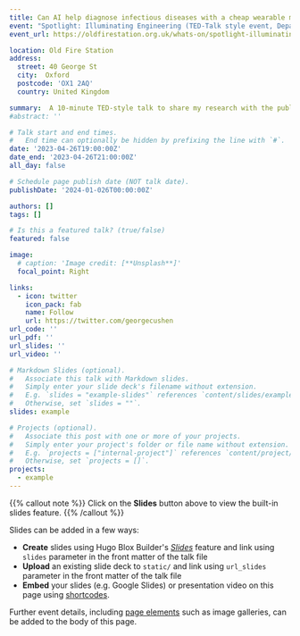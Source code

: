 ```yaml
---
title: Can AI help diagnose infectious diseases with a cheap wearable monitor? 
event: "Spotlight: Illuminating Engineering (TED-Talk style event, Department of Engineering Science | University of Oxford)"
event_url: https://oldfirestation.org.uk/whats-on/spotlight-illuminating-engineering/

location: Old Fire Station
address:
  street: 40 George St
  city:  Oxford 
  postcode: 'OX1 2AQ' 
  country: United Kingdom

summary:  A 10-minute TED-style talk to share my research with the public
#abstract: ''

# Talk start and end times.
#   End time can optionally be hidden by prefixing the line with `#`.
date: '2023-04-26T19:00:00Z'
date_end: '2023-04-26T21:00:00Z'
all_day: false

# Schedule page publish date (NOT talk date).
publishDate: '2024-01-026T00:00:00Z'

authors: []
tags: []

# Is this a featured talk? (true/false)
featured: false

image:
  # caption: 'Image credit: [**Unsplash**]'
  focal_point: Right

links:
  - icon: twitter
    icon_pack: fab
    name: Follow
    url: https://twitter.com/georgecushen
url_code: ''
url_pdf: ''
url_slides: ''
url_video: ''

# Markdown Slides (optional).
#   Associate this talk with Markdown slides.
#   Simply enter your slide deck's filename without extension.
#   E.g. `slides = "example-slides"` references `content/slides/example-slides.md`.
#   Otherwise, set `slides = ""`.
slides: example

# Projects (optional).
#   Associate this post with one or more of your projects.
#   Simply enter your project's folder or file name without extension.
#   E.g. `projects = ["internal-project"]` references `content/project/deep-learning/index.md`.
#   Otherwise, set `projects = []`.
projects:
  - example
---
```


{{% callout note %}}
Click on the **Slides** button above to view the built-in slides feature.
{{% /callout %}}

Slides can be added in a few ways:

- **Create** slides using Hugo Blox Builder's [_Slides_](https://docs.hugoblox.com/reference/content-types/) feature and link using `slides` parameter in the front matter of the talk file
- **Upload** an existing slide deck to `static/` and link using `url_slides` parameter in the front matter of the talk file
- **Embed** your slides (e.g. Google Slides) or presentation video on this page using [shortcodes](https://docs.hugoblox.com/reference/markdown/).

Further event details, including [page elements](https://docs.hugoblox.com/reference/markdown/) such as image galleries, can be added to the body of this page.
